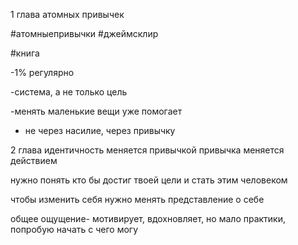 1 глава атомных привычек

  

#атомныепривычки #джеймсклир

#книга

-1% регулярно

-система, а не только цель

-менять маленькие вещи уже помогает 

- не через насилие, через привычку


2 глава 
идентичность меняется привычкой привычка меняется действием

нужно понять кто бы достиг твоей цели и стать этим человеком

чтобы изменить себя нужно менять представление о
себе

общее ощущение- мотивирует, вдохновляет, но мало практики, попробую начать с чего могу